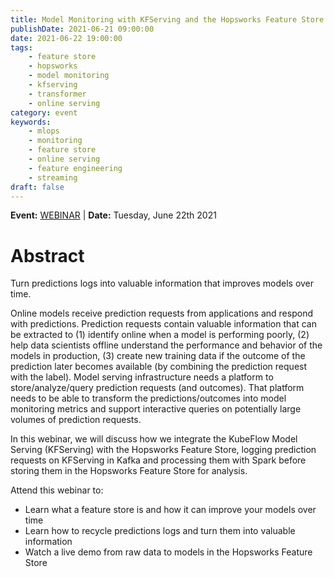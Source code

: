```yaml
---
title: Model Monitoring with KFServing and the Hopsworks Feature Store
publishDate: 2021-06-21 09:00:00
date: 2021-06-22 19:00:00
tags:
    - feature store
    - hopsworks
    - model monitoring
    - kfserving
    - transformer
    - online serving
category: event
keywords:
    - mlops
    - monitoring
    - feature store
    - online serving
    - feature engineering
    - streaming
draft: false
---
```


**Event:** [WEBINAR](https://www.linkedin.com/events/modelmonitoringwithkfservingand6807591151026151424/) | **Date:**  Tuesday, June 22th 2021

# Abstract

Turn predictions logs into valuable information that improves models over time.

Online models receive prediction requests from applications and respond with predictions. Prediction requests contain valuable information that can be extracted to (1) identify online when a model is performing poorly, (2) help data scientists offline understand the performance and behavior of the models in production, (3) create new training data if the outcome of the prediction later becomes available (by combining the prediction request with the label). Model serving infrastructure needs a platform to store/analyze/query prediction requests (and outcomes). That platform needs to be able to transform the predictions/outcomes into model monitoring metrics and support interactive queries on potentially large volumes of prediction requests. 

In this webinar, we will discuss how we integrate the KubeFlow Model Serving (KFServing) with the Hopsworks Feature Store, logging prediction requests on KFServing in Kafka and processing them with Spark before storing them in the Hopsworks Feature Store for analysis.

Attend this webinar to:
- Learn what a feature store is and how it can improve your models over time
- Learn how to recycle predictions logs and turn them into valuable information
- Watch a live demo from raw data to models in the Hopsworks Feature Store
